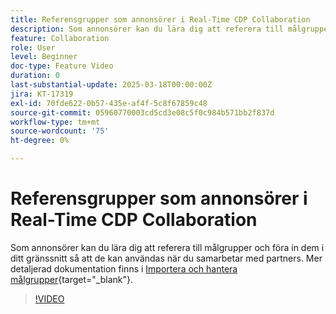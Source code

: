 ```yaml
---
title: Referensgrupper som annonsörer i Real-Time CDP Collaboration
description: Som annonsörer kan du lära dig att referera till målgrupper och föra in dem i ditt gränssnitt så att de kan användas när du samarbetar med partners.
feature: Collaboration
role: User
level: Beginner
doc-type: Feature Video
duration: 0
last-substantial-update: 2025-03-18T00:00:00Z
jira: KT-17319
exl-id: 70fde622-0b57-435e-af4f-5c8f67859c48
source-git-commit: 05960770003cd5cd3e08c5f0c984b571bb2f837d
workflow-type: tm+mt
source-wordcount: '75'
ht-degree: 0%

---
```


# Referensgrupper som annonsörer i Real-Time CDP Collaboration

Som annonsörer kan du lära dig att referera till målgrupper och föra in dem i ditt gränssnitt så att de kan användas när du samarbetar med partners. Mer detaljerad dokumentation finns i [Importera och hantera målgrupper](https://experienceleague.adobe.com/sv/docs/real-time-cdp-collaboration/using/setup/onboard-audiences){target="_blank"}.

>[!VIDEO](https://video.tv.adobe.com/v/3452217/?learn=on&enablevpops)
